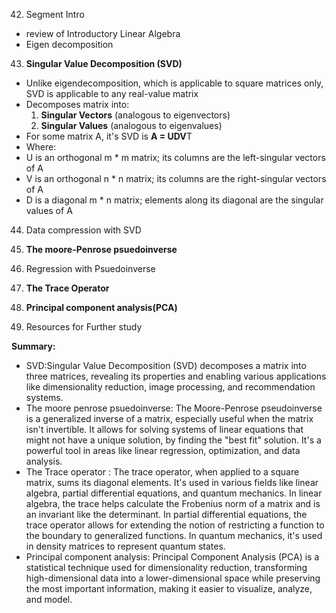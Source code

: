 42. Segment Intro
  - review of Introductory Linear Algebra
  - Eigen decomposition 
43. **Singular Value Decomposition (SVD)**
  - Unlike eigendecomposition, which is applicable to square matrices only, SVD is applicable to any real-value matrix
  - Decomposes matrix into:
    1. **Singular Vectors** (analogous to eigenvectors)
    2. **Singular Values** (analogous to eigenvalues)
  - For some matrix A, it's SVD is **A = UDV**T
  - Where:
  - U is an orthogonal m * m matrix; its columns are the left-singular vectors of A
  - V is an orthogonal n * n matrix; its columns are the right-singular vectors of A
  - D is a diagonal m * n matrix; elements along its diagonal are the singular values of A

44. Data compression with SVD

45. **The moore-Penrose psuedoinverse**

46. Regression with Psuedoinverse

47. **The Trace Operator**

48. **Principal component analysis(PCA)**

49. Resources for Further study

**Summary:**
- SVD:Singular Value Decomposition (SVD) decomposes a matrix into three matrices, revealing its properties and enabling various applications like dimensionality reduction, image processing, and recommendation systems. 
- The moore penrose psuedoinverse: The Moore-Penrose pseudoinverse is a generalized inverse of a matrix, especially useful when the matrix isn't invertible. It allows for solving systems of linear equations that might not have a unique solution, by finding the "best fit" solution. It's a powerful tool in areas like linear regression, optimization, and data analysis.
- The Trace operator : The trace operator, when applied to a square matrix, sums its diagonal elements. It's used in various fields like linear algebra, partial differential equations, and quantum mechanics. In linear algebra, the trace helps calculate the Frobenius norm of a matrix and is an invariant like the determinant. In partial differential equations, the trace operator allows for extending the notion of restricting a function to the boundary to generalized functions. In quantum mechanics, it's used in density matrices to represent quantum states.
- Principal component analysis: Principal Component Analysis (PCA) is a statistical technique used for dimensionality reduction, transforming high-dimensional data into a lower-dimensional space while preserving the most important information, making it easier to visualize, analyze, and model. 

